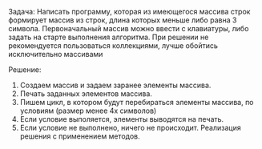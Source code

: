 Задача: 
Написать программу, которая из имеющегося массива строк формирует массив из строк, длина которых 
меньше либо равна 3 символа. Первоначальный массив можно ввести с клавиатуры, либо задать на старте 
выполнения алгоритма. При решении не рекомендуется пользоваться коллекциями, лучше обойтись исключительно массивами 

Решение:

1. Создаем массив и задаем заранее элементы массива.
2. Печать заданных элементов массива.
3. Пишем цикл, в котором будут перебираться элементы массива, по условиям (размер менее 4х символов)
4. Если условие выполяется, элементы выводятся на печать.
5. Если условие не выполнено, ничего не происходит.
Реализация решения с применением методов.
